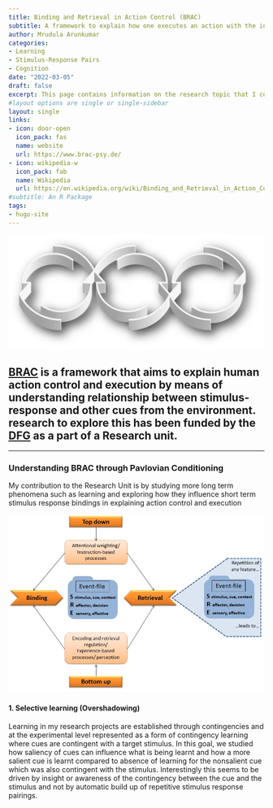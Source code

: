 ```yaml
---
title: Binding and Retrieval in Action Control (BRAC)
subtitle: A framework to explain how one executes an action with the information available in the environment
author: Mrudula Arunkumar
categories:
- Learning
- Stimulus-Response Pairs
- Cognition
date: "2022-03-05"
draft: false
excerpt: This page contains information on the research topic that I contribute to as a part of my PhD
#layout options are single or single-sidebar
layout: single
links:
- icon: door-open
  icon_pack: fas
  name: website
  url: https://www.brac-psy.de/
- icon: wikipedia-w
  icon_pack: fab
  name: Wikipedia
  url: https://en.wikipedia.org/wiki/Binding_and_Retrieval_in_Action_Control
#subtitle: An R Package
tags:
- hugo-site
---
```


![BRAC logo](logo_brac.png)

## [BRAC](https://brac-psy.de) is a framework that aims to explain human action control and execution by means of understanding relationship between stimulus-response and other cues from the environment. research to explore this has been funded by the [DFG](https://www.dfg.de/) as a part of a Research unit. 

---

### Understanding BRAC through Pavlovian Conditioning

My contribution to the Research Unit is by studying more long term phenomena such as learning and exploring how they influence short term stimulus response bindings in explaining action control and execution


![BRAC Framework](BRACModel_BindingAndRetrieval.png)

#### 1. Selective learning (Overshadowing)

Learning in my research projects are established through contingencies and at the experimental level represented as a form of contingency learning where cues are contingent with a target stimulus. 
In this goal, we studied how saliency of cues can influence what is being learnt and how a more salient cue is learnt compared to absence of learning for the nonsalient cue which was also contingent with the stimulus.
Interestingly this seems to be driven by insight or awareness of the contingency between the cue and the stimulus and not by automatic build up of repetitive stimulus response pairings.



